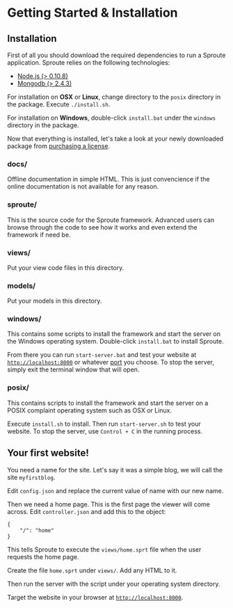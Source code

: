# Getting Started &amp; Installation

## Installation

First of all you should download the required dependencies to run a Sproute application. Sproute relies on the following technologies:

- [Node.js (> 0.10.8)](http://nodejs.org)
- [Mongodb (> 2.4.3)](http://mongodb.org)

For installation on **OSX** or **Linux**, change directory to the `posix` directory in the package. Execute `./install.sh`.

For installation on **Windows**, double-click `install.bat` under the `windows` directory in the package.

Now that everything is installed, let's take a look at your newly downloaded package from [purchasing a license](/buy).

### docs/

Offline documentation in simple HTML. This is just convencience if the online documentation is not available for any reason.

### sproute/

This is the source code for the Sproute framework. Advanced users can browse through the code to see how it works and even extend the framework if need be.

### views/

Put your view code files in this directory.

### models/

Put your models in this directory.

### windows/

This contains some scripts to install the framework and start the server on the Windows operating system. Double-click `install.bat` to install Sproute. 

From there you can run `start-server.bat` and test your website at [`http://localhost:8000`](http://localhost:8000) or whatever [port](/docs/config#port) you choose. To stop the server, simply exit the terminal window that will open.

### posix/

This contains scripts to install the framework and start the server on a POSIX complaint operating system such as OSX or Linux.

Execute `install.sh` to install. Then run `start-server.sh` to test your website. To stop the server, use `Control + C` in the running process.

## Your first website!

You need a name for the site. Let's say it was a simple blog, we will call the site `myfirstblog`.

Edit `config.json` and replace the current value of name with our new name.

Then we need a home page. This is the first page the viewer will come across. Edit `controller.json` and add this to the object:

~~~
{
	"/": "home"
}
~~~

This tells Sproute to execute the `views/home.sprt` file when the user requests the home page.

Create the file `home.sprt` under `views/`. Add any HTML to it.

Then run the server with the script under your operating system directory.

Target the website in your browser at [`http://localhost:8000`](http://localhost:8000).